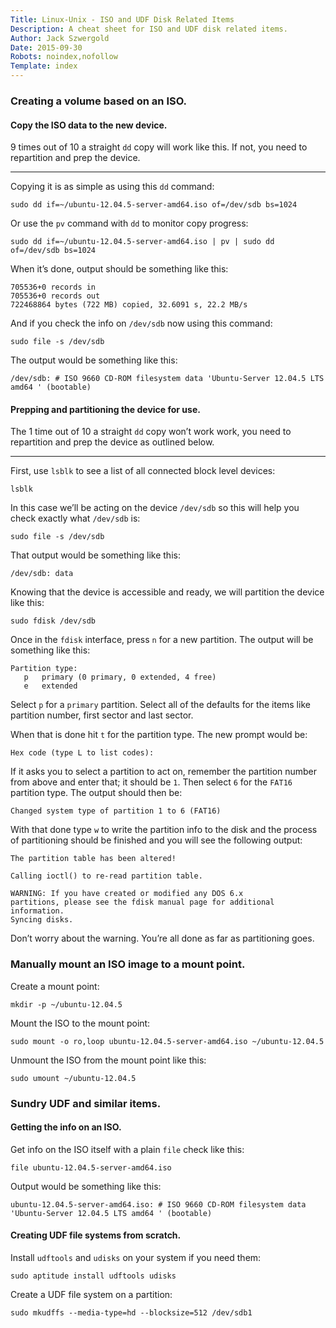 ```yaml
---
Title: Linux-Unix - ISO and UDF Disk Related Items
Description: A cheat sheet for ISO and UDF disk related items.
Author: Jack Szwergold
Date: 2015-09-30
Robots: noindex,nofollow
Template: index
---
```


### Creating a volume based on an ISO.

#### Copy the ISO data to the new device.

9 times out of 10 a straight `dd` copy will work like this. If not, you need to repartition and prep the device.

***

Copying it is as simple as using this `dd` command:

    sudo dd if=~/ubuntu-12.04.5-server-amd64.iso of=/dev/sdb bs=1024

Or use the `pv` command with `dd` to monitor copy progress:

    sudo dd if=~/ubuntu-12.04.5-server-amd64.iso | pv | sudo dd of=/dev/sdb bs=1024

When it’s done, output should be something like this:

    705536+0 records in
    705536+0 records out
    722468864 bytes (722 MB) copied, 32.6091 s, 22.2 MB/s

And if you check the info on `/dev/sdb` now using this command:

    sudo file -s /dev/sdb

The output would be something like this:

    /dev/sdb: # ISO 9660 CD-ROM filesystem data 'Ubuntu-Server 12.04.5 LTS amd64 ' (bootable)

#### Prepping and partitioning the device for use.

The 1 time out of 10 a straight `dd` copy won’t work work, you need to repartition and prep the device as outlined below.

***

First, use `lsblk` to see a list of all connected block level devices:

    lsblk

In this case we’ll be acting on the device `/dev/sdb` so this will help you check exactly what `/dev/sdb` is:

    sudo file -s /dev/sdb

That output would be something like this:

    /dev/sdb: data

Knowing that the device is accessible and ready, we will partition the device like this:

    sudo fdisk /dev/sdb

Once in the `fdisk` interface, press `n` for a new partition. The output will be something like this:

    Partition type:
       p   primary (0 primary, 0 extended, 4 free)
       e   extended

Select `p` for a `primary` partition. Select all of the defaults for the items like partition number, first sector and last sector.

When that is done hit `t` for the partition type. The new prompt would be:

    Hex code (type L to list codes):

If it asks you to select a partition to act on, remember the partition number from above and enter that; it should be `1`. Then select `6` for the `FAT16` partition type. The output should then be:

    Changed system type of partition 1 to 6 (FAT16)

With that done type `w` to write the partition info to the disk and the process of partitioning should be finished and you will see the following output:

    The partition table has been altered!
    
    Calling ioctl() to re-read partition table.
    
    WARNING: If you have created or modified any DOS 6.x
    partitions, please see the fdisk manual page for additional
    information.
    Syncing disks.

Don’t worry about the warning. You’re all done as far as partitioning goes.
    
### Manually mount an ISO image to a mount point.

Create a mount point:

    mkdir -p ~/ubuntu-12.04.5

Mount the ISO to the mount point:

    sudo mount -o ro,loop ubuntu-12.04.5-server-amd64.iso ~/ubuntu-12.04.5

Unmount the ISO from the mount point like this:

    sudo umount ~/ubuntu-12.04.5

### Sundry UDF and similar items.

#### Getting the info on an ISO.

Get info on the ISO itself with a plain `file` check like this:

    file ubuntu-12.04.5-server-amd64.iso

Output would be something like this:

    ubuntu-12.04.5-server-amd64.iso: # ISO 9660 CD-ROM filesystem data 'Ubuntu-Server 12.04.5 LTS amd64 ' (bootable)

#### Creating UDF file systems from scratch.

Install `udftools` and `udisks` on your system if you need them:

    sudo aptitude install udftools udisks

Create a UDF file system on a partition:

    sudo mkudffs --media-type=hd --blocksize=512 /dev/sdb1
